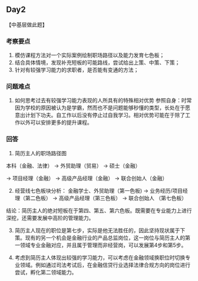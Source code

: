 ## Day2
【中基层做此题】
### 考察要点
1. 模仿课程方法对一个实际案例绘制职场路径以及能力发育七色板；
2. 结合具体情境，发现补充短板的可能路线，尝试给出上策、中策、下策；
3. 针对有较强学习能力的求职者，是否能有变通的方法；

### 问题难点
1. 如何思考过去有较强学习能力表现的人所具有的特殊相对优势
参照自身：时常因为学校的原因被认为是学霸，然而也不是问题能够秒懂的类型，长处在于愿意出计划下功夫。自工作以后没有停止过自我学习。相对优势可能在于除了工作以外可以安排更多的提升课程。

### 回答
1. 简历主人的职场路径图

本科（金融、法律） -> 外贸助理（贸易） -> 硕士（金融）

-> 项目经理（金融） -> 高级产品经理（金融） -> 联合创始人（金融）

2. 经营线七色板块分析： 金融学士、外贸助理（第一色板) -> 业务经历/项目经理（第二色板）
-> 高级产品经理（第三色板） -> 联合创始人 （第七色板）

结论：简历主人的绝对短板在于第四、第五、第六色板。既需要在专业能力上进行深挖，还需要发展中高阶的管理能力。

3. 简历主人现在的职位是第七步，实际是他无法胜任的，因此坚持现状属于下策。现有的另一个机会是金融行业的产品总监岗位，这一岗位与简历主人的第一领域专业金融对应，并且属于管理而非经营岗，可以发展第4步和第5步。

4. 考虑到简历主人体现出较强的学习能力，可以考虑在金融领域换职位时切换专业领域。例如通过司法考试后，在金融信贷行业选择法律合规方向的岗位进行尝试，孵化第二领域能力。
